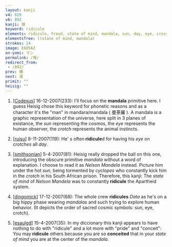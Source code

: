 ```yaml
---
layout: kanji
v4: 829
v6: 892
kanji: 慢
keyword: ridicule
elements: ridicule, Freud, state of mind, mandala, sun, day, eye, cross-eyed, net, crotch
elementsTree: l(state of mind, mandala)
strokes: 14
image: E685A2
on-yomi: マン
permalink: /慢/
redirect_from:
 - /892/
prev: 懐
next: 漫
primit: ""
heisig: ""
---
```


1) [<a href="http://kanji.koohii.com/profile/Codexus">Codexus</a>] 16-12-2007(233): I&#039;ll focus on the <strong>mandala</strong> primitive here. I guess Heisig chose this keyword for phonetic reasons and as a character it&#039;s the &quot;man&quot; in mandara/mandala ( 曼荼羅 ). A mandala is a graphic representation of the universe, here split in 3 planes of existance, the <em>sun</em> representing the cosmos, the <em>eye</em> represents the human observer, the <em>crotch</em> represents the animal instincts.

2) [<a href="http://kanji.koohii.com/profile/ruisu">ruisu</a>] 8-11-2007(119): He&#039; s often<strong> ridicule</strong>d for having his <em>eye</em> on <em>crotches</em> all <em>day</em>.

3) [<a href="http://kanji.koohii.com/profile/smithsonian">smithsonian</a>] 5-4-2007(81): Heisig really dropped the ball on this one, introducing the obscure primitive <em>mandala</em> without a word of explanation. I choose to read it as <em>Nelson Mandela</em> instead. Picture him under the hot <em>sun</em>, being tormented by <em>cyclopes</em> who constantly kick him in the <em>crotch</em> in his South African prison. Therefore, this kanji: The <em>state of mind</em> of <em>Nelson Mandela</em> was to constantly<strong> ridicule</strong> the Apartheid system.

4) [<a href="http://kanji.koohii.com/profile/dingomick">dingomick</a>] 17-12-2007(68): The whole crew <strong>ridicules</strong> <em>Data</em> as he&#039;s on a big hippy phase wearing <em>mandalas</em> and such trying to explore human behavior. (It depicts the order of sacred cosmic symbols: sun, eye, crotch).

5) [<a href="http://kanji.koohii.com/profile/esaulgd">esaulgd</a>] 15-4-2007(35): In my diccionary this kanji appears to have nothing to do with &quot;ridicule&quot; and a lot more with &quot;pride&quot; and &quot;conceit&quot;: You may<strong> ridicule</strong> others because you are so <strong>conceited</strong> that in your <em>state of mind</em> you are at the center of the <em>mandala</em>.

